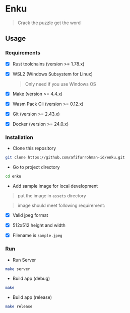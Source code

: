 # Enku
> Crack the puzzle get the word

## Usage

### Requirements
- [x] Rust toolchains (version >= 1.78.x)
- [x] WSL2 (Windows Subsystem for Linux)
  > Only need if you use Windows OS
- [x] Make (version >= 4.4.x)
- [x] Wasm Pack Cli (version >= 0.12.x)
- [x] Git (version >= 2.43.x)
- [x] Docker (version >= 24.0.x)


### Installation

- Clone this repository

```sh
git clone https://github.com/afifurrohman-id/enku.git
```

- Go to project directory

```sh
cd enku
```
- Add sample image for local development
> put the image in `assets` directory

> image should meet following requirement:

- [x] Valid jpeg format
- [x] 512x512 height and width
- [x] Filename is `sample.jpeg`


### Run

- Run Server

```sh
make server
```

- Build app (debug)

```sh
make
```

- Build app (release)
```sh
make release
```
